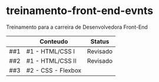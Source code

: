 # treinamento-front-end-evnts
Treinamento para a carreira de Desenvolvedora Front-End

|                |**Conteudo**                   |**Status**                   |
|----------------|-------------------------------|-----------------------------|
|##1             |#1 - HTML/CSS I                |Revisado                     |
|##2             |#1 - HTML/CSS II               |Revisado                     |
|##3             |#2 - CSS - Flexbox             ||||......................100%|
